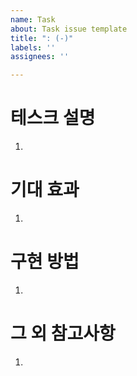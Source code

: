 ```yaml
---
name: Task
about: Task issue template
title: ": (-)"
labels: ''
assignees: ''

---
```


# 테스크 설명
1.

# 기대 효과
1.

# 구현 방법
1.

# 그 외 참고사항
1.
